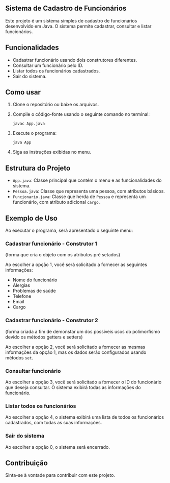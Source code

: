 ## Sistema de Cadastro de Funcionários

Este projeto é um sistema simples de cadastro de funcionários desenvolvido em Java. O sistema permite cadastrar, consultar e listar funcionários.

## Funcionalidades

- Cadastrar funcionário usando dois construtores diferentes.
- Consultar um funcionário pelo ID.
- Listar todos os funcionários cadastrados.
- Sair do sistema.

## Como usar

1. Clone o repositório ou baixe os arquivos.

2. Compile o código-fonte usando o seguinte comando no terminal:
    ```
    javac App.java
    ```

3. Execute o programa:
    ```
    java App
    ```

4. Siga as instruções exibidas no menu.

## Estrutura do Projeto

- `App.java`: Classe principal que contém o menu e as funcionalidades do sistema.
- `Pessoa.java`: Classe que representa uma pessoa, com atributos básicos.
- `Funcionario.java`: Classe que herda de `Pessoa` e representa um funcionário, com atributo adicional `cargo`.

## Exemplo de Uso

Ao executar o programa, será apresentado o seguinte menu:


### Cadastrar funcionário - Construtor 1
(forma que cria o objeto com os atributos pré setados)

Ao escolher a opção 1, você será solicitado a fornecer as seguintes informações:
- Nome do funcionário
- Alergias
- Problemas de saúde
- Telefone
- Email
- Cargo

### Cadastrar funcionário - Construtor 2
(forma criada a fim de demonstar um dos possíveis usos do polimorfismo devido os métodos getters e setters)

Ao escolher a opção 2, você será solicitado a fornecer as mesmas informações da opção 1, mas os dados serão configurados usando métodos `set`.

### Consultar funcionário

Ao escolher a opção 3, você será solicitado a fornecer o ID do funcionário que deseja consultar. O sistema exibirá todas as informações do funcionário.

### Listar todos os funcionários

Ao escolher a opção 4, o sistema exibirá uma lista de todos os funcionários cadastrados, com todas as suas informações.

### Sair do sistema

Ao escolher a opção 0, o sistema será encerrado.

## Contribuição

Sinta-se à vontade para contribuir com este projeto.
